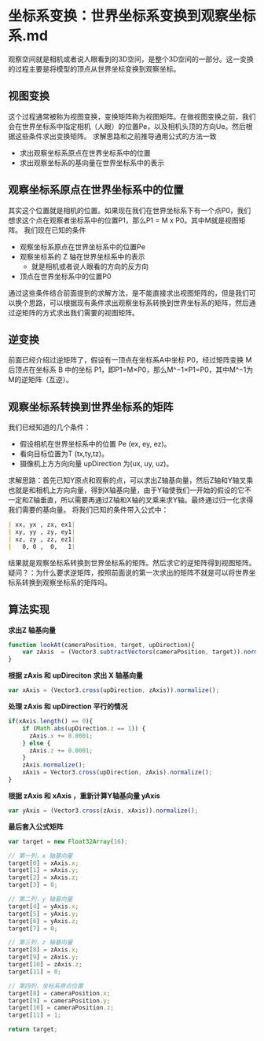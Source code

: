 # 坐标系变换：世界坐标系变换到观察坐标系.md
观察空间就是相机或者说人眼看到的3D空间，是整个3D空间的一部分。这一变换的过程主要是将模型的顶点从世界坐标变换到观察坐标。
## 视图变换
这个过程通常被称为视图变换，变换矩阵称为视图矩阵。在做视图变换之前，我们会在世界坐标系中指定相机（人眼）的位置Pe，以及相机头顶的方向Ue。然后根据这些条件求出变换矩阵。
求解思路和之前推导通用公式的方法一致

- 求出观察坐标系原点在世界坐标系中的位置
- 求出观察坐标系的基向量在世界坐标系中的表示
## 观察坐标系原点在世界坐标系中的位置
其实这个位置就是相机的位置。如果现在我们在世界坐标系下有一个点P0，我们想求这个点在观察者坐标系中的位置P1，那么P1 = M x P0。其中M就是视图矩阵。
我们现在已知的条件

- 观察坐标系原点在世界坐标系中的位置Pe
- 观察坐标系的 Z 轴在世界坐标系中的表示
   - 就是相机或者说人眼看的方向的反方向
- 顶点在世界坐标系中的位置P0

通过这些条件结合前面提到的求解方法，是不能直接求出视图矩阵的，但是我们可以换个思路，可以根据现有条件求出观察坐标系转换到世界坐标系的矩阵，然后通过逆矩阵的方式求出我们需要的视图矩阵。
## 逆变换
前面已经介绍过逆矩阵了，假设有一顶点在坐标系A中坐标 P0，经过矩阵变换 M 后顶点在坐标系 B 中的坐标 P1，即P1=M×P0，那么M^−1×P1=P0，其中M^−1为M的逆矩阵（互逆）。
## 观察坐标系转换到世界坐标系的矩阵
我们已经知道的几个条件：

- 假设相机在世界坐标系中的位置 Pe (ex, ey, ez)。
- 看向目标位置为T (tx,ty,tz)。
- 摄像机上方方向向量 upDirection 为(ux, uy, uz)。

求解思路：首先已知Y原点和观察的点，可以求出Z轴基向量，然后Z轴和Y轴叉乘也就是和相机上方向向量，得到X轴基向量，由于Y轴使我们一开始的假设的它不一定和Z轴垂直，所以需要再通过Z轴和X轴的叉乘来求Y轴。最终通过归一化求得我们需要的基向量。
将我们已知的条件带入公式中：
```markdown
| xx, yx , zx, ex1|
| xy, yy , zy, ey1|
| xz, zy , zz, ez1|
|   0, 0 ,  0,   1|
```
结果就是观察坐标系转换到世界坐标系的矩阵。然后求它的逆矩阵得到视图矩阵。
疑问？：为什么要求逆矩阵，按照前面说的第一次求出的矩阵不就是可以将世界坐标系转换到观察坐标系的矩阵吗。
## 算法实现
**求出Z 轴基向量**
```javascript
function lookAt(cameraPosition, target, upDirection){
    var zAxis  = (Vector3.subtractVectors(cameraPosition, target)).normalize();
}
```
**根据 zAxis 和 upDireciton 求出 X 轴基向量**
```javascript
var xAxis = (Vector3.cross(upDirection, zAxis)).normalize();
```
**处理 zAxis 和 upDirection 平行的情况**
```javascript
if(xAxis.length() == 0){
    if (Math.abs(upDirection.z == 1)) {
      zAxis.x += 0.0001;
    } else {
      zAxis.z += 0.0001;
    }
    zAxis.normalize();
    xAxis = Vector3.cross(upDirection, zAxis).normalize();
}
```
**根据 zAxis 和 xAxis ，重新计算Y轴基向量 yAxis**
```javascript
var yAxis = (Vector3.cross(zAxis, xAxis)).normalize();
```
**最后套入公式矩阵**
```javascript
var target = new Float32Array(16);

// 第一列，x 轴基向量
target[0] = xAxis.x;
target[1] = xAxis.y;
target[2] = xAxis.z;
target[3] = 0;

// 第二列，y 轴基向量
target[4] = yAxis.x;
target[5] = yAxis.y;
target[6] = yAxis.z;
target[7] = 0;

// 第三列，z 轴基向量
target[8] = zAxis.x;
target[9] = zAxis.y;
target[10] = zAxis.z;
target[11] = 0;

// 第四列，坐标系原点位置
target[8] = cameraPosition.x;
target[9] = cameraPosition.y;
target[10] = cameraPosition.z;
target[11] = 1;

return target;

```

